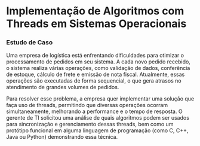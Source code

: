 # Implementação de Algoritmos com Threads em Sistemas Operacionais

### Estudo de Caso
Uma empresa de logística está enfrentando dificuldades para otimizar o processamento de
pedidos em seu sistema. A cada novo pedido recebido, o sistema realiza várias operações,
como validação de dados, conferência de estoque, cálculo de frete e emissão de nota fiscal.
Atualmente, essas operações são executadas de forma sequencial, o que gera atrasos no
atendimento de grandes volumes de pedidos.

Para resolver esse problema, a empresa quer implementar uma solução que faça uso de
threads, permitindo que diversas operações ocorram simultaneamente, melhorando a
performance e o tempo de resposta. O gerente de TI solicitou uma análise de quais
algoritmos podem ser usados para sincronização e gerenciamento dessas threads, bem
como um protótipo funcional em alguma linguagem de programação (como C, C++, Java ou
Python) demonstrando essa técnica.
